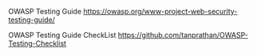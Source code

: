 OWASP Testing Guide
https://owasp.org/www-project-web-security-testing-guide/

OWASP Testing Guide CheckList
https://github.com/tanprathan/OWASP-Testing-Checklist
